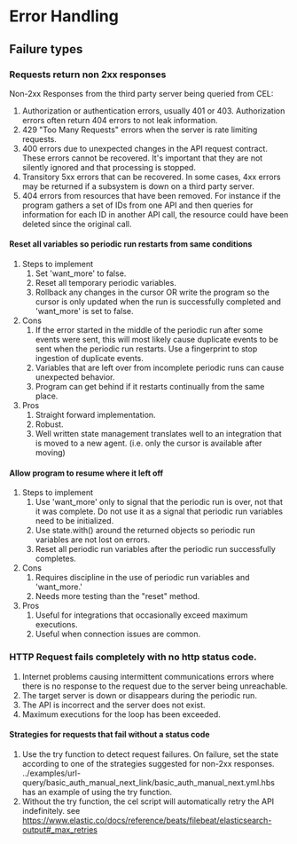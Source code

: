 # Error Handling

## Failure types
### Requests return non 2xx responses
Non-2xx Responses from the third party server being queried from CEL:
1. Authorization or authentication errors, usually 401 or 403. Authorization
errors often return 404 errors to not leak information.
2. 429 "Too Many Requests" errors when the server is rate limiting requests.
3. 400 errors due to unexpected changes in the API request contract. These 
   errors cannot be recovered. It's important that they are not silently
   ignored and that processing is stopped.
4. Transitory 5xx errors that can be recovered. In some cases, 4xx errors may
   be returned if a subsystem is down on a third party server.
5. 404 errors from resources that have been removed. For instance if the 
   program gathers a set of IDs from one API and then queries for information
   for each ID in another API call, the resource could have been deleted since
   the original call.

#### Reset all variables so periodic run restarts from same conditions

1. Steps to implement
   1. Set 'want_more' to false.
   2. Reset all temporary periodic variables.
   3. Rollback any changes in the cursor OR write the program so the cursor
      is only updated when the run is successfully completed and 'want_more' is set to
      false.
2. Cons
   1. If the error started in the middle of the periodic run after some events
      were sent, this will most likely cause duplicate events to be sent when the
      periodic run restarts. Use a fingerprint to stop ingestion of duplicate events.
   2. Variables that are left over from incomplete periodic runs can cause
      unexpected behavior.
   3. Program can get behind if it restarts continually from the same place.
3. Pros
   1. Straight forward implementation.
   2. Robust.
   3. Well written state management translates well to an integration that is 
      moved to a new agent. (i.e. only the cursor is available after moving)

#### Allow program to resume where it left off
1. Steps to implement
   1. Use 'want_more' only to signal that the periodic run is over, not that it
      was complete. Do not use it as a signal that periodic run variables need
      to be initialized.
   2. Use state.with() around the returned objects so periodic run variables
      are not lost on errors.
   3. Reset all periodic run variables after the periodic run successfully
      completes.
2. Cons
   1. Requires discipline in the use of periodic run variables and 'want_more.'
   2. Needs more testing than the "reset" method.
3. Pros
   1. Useful for integrations that occasionally exceed maximum executions.
   2. Useful when connection issues are common.


### HTTP Request fails completely with no http status code.
1. Internet problems causing intermittent communications errors where there
is no response to the request due to the server being unreachable.
2. The target server is down or disappears during the periodic run.
3. The API is incorrect and the server does not exist.
4. Maximum executions for the loop has been exceeded. 

#### Strategies for requests that fail without a status code
1. Use the try function to detect request failures. On failure, set the state
according to one of the strategies suggested for non-2xx responses.
../examples/url-query/basic_auth_manual_next_link/basic_auth_manual_next.yml.hbs
has an example of using the try function.
2. Without the try function, the cel script will automatically retry the API 
indefinitely. see
https://www.elastic.co/docs/reference/beats/filebeat/elasticsearch-output#_max_retries
